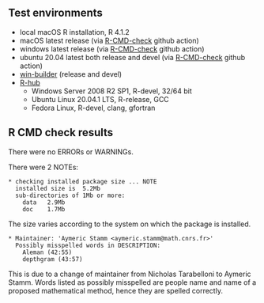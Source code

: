 ## Test environments
* local macOS R installation, R 4.1.2
* macOS latest release (via [R-CMD-check](https://github.com/r-lib/actions/blob/master/examples/check-standard.yaml) github action)
* windows latest release (via [R-CMD-check](https://github.com/r-lib/actions/blob/master/examples/check-standard.yaml) github action)
* ubuntu 20.04 latest both release and devel (via [R-CMD-check](https://github.com/r-lib/actions/blob/master/examples/check-standard.yaml) github action)
* [win-builder](https://win-builder.r-project.org/) (release and devel)
* [R-hub](https://builder.r-hub.io)
  - Windows Server 2008 R2 SP1, R-devel, 32/64 bit
  - Ubuntu Linux 20.04.1 LTS, R-release, GCC
  - Fedora Linux, R-devel, clang, gfortran

## R CMD check results
There were no ERRORs or WARNINGs.

There were 2 NOTEs:

    * checking installed package size ... NOTE
      installed size is  5.2Mb
      sub-directories of 1Mb or more:
        data   2.9Mb
        doc    1.7Mb

The size varies according to the system on which the package is installed.

    * Maintainer: 'Aymeric Stamm <aymeric.stamm@math.cnrs.fr>'
      Possibly misspelled words in DESCRIPTION:
        Aleman (42:55)
        depthgram (43:57)

This is due to a change of maintainer from Nicholas Tarabelloni to Aymeric Stamm.
Words listed as possibly misspelled are people name and name of a proposed mathematical method, hence they are spelled correctly.

